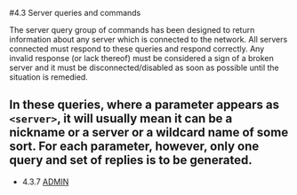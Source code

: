 #4.3 Server queries and commands

The server query group of commands has been designed to return
information about any server which is connected to the network.  All
servers connected must respond to these queries and respond
correctly.  Any invalid response (or lack thereof) must be considered
a sign of a broken server and it must be disconnected/disabled as
soon as possible until the situation is remedied.

In these queries, where a parameter appears as `<server>`, it will
usually mean it can be a nickname or a server or a wildcard name of
some sort.  For each parameter, however, only one query and set of
replies is to be generated.
---
- 4.3.7 [ADMIN](ADMIN.hpp)
